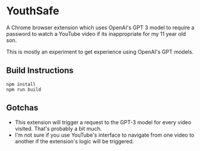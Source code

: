 # YouthSafe

A Chrome browser extension which uses OpenAI's GPT 3 model to require a password to watch a YouTube video if its inappropriate for my 11 year old son.

This is mostly an experiment to get experience using OpenAI's GPT models.

## Build Instructions

```
npm install
npm run build
```

## Gotchas

- This extension will trigger a request to the GPT-3 model for every video visited. That's probably a bit much.
- I'm not sure if you use YouTube's interface to navigate from one video to another if the extension's logic will be triggered.
